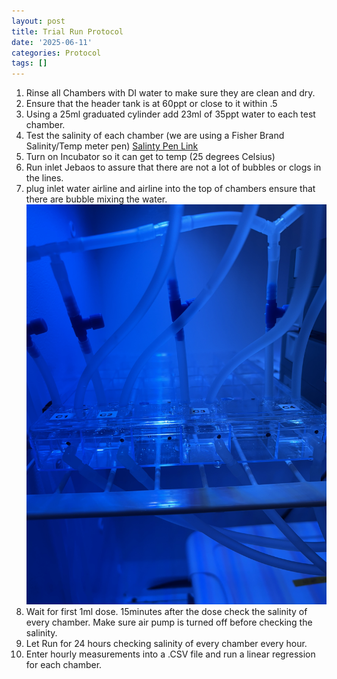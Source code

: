 ```yaml
---
layout: post
title: Trial Run Protocol 
date: '2025-06-11'
categories: Protocol
tags: []
---
```

1. Rinse all Chambers with DI water to make sure they are clean and dry.
2. Ensure that the header tank is at 60ppt or close to it within .5
2. Using a 25ml graduated cylinder add 23ml of 35ppt water to each test chamber.
3. Test the salinity of each chamber (we are using a Fisher Brand Salinity/Temp meter pen)
[Salinty Pen Link](https://www.fishersci.com/shop/products/fisher-scientific-traceable-conductivity-tds-salinity-meter-pens-2/15078202?searchHijack=true&searchTerm=15-078-202&searchType=RAPID&matchedCatNo=15-078-202)
4. Turn on Incubator so it can get to temp (25 degrees Celsius)
5. Run inlet Jebaos to assure that there are not a lot of bubbles or clogs in the lines. 
6. plug inlet water airline and airline into the top of chambers ensure that there are bubble mixing the water.
![Mixing](https://github.com/Thatcher513/TJW_Lab_Notebook/blob/master/images/IMG_5643.jpg)
7. Wait for first 1ml dose. 15minutes after the dose check the salinity of every chamber.
Make sure air pump is turned off before checking the salinity. 
8. Let Run for 24 hours checking salinity of every chamber every hour.
9. Enter hourly measurements into a .CSV file and run a linear regression for each chamber.